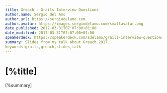 ```yaml
---
title: Greach - Grails Interview Questions
author.name: Sergio del Amo
author.url: https://sergiodelamo.com
author.avatar: https://images.sergiodelamo.com/smallavatar.png 
date_published: 2017-03-31T07:07:00+01:00
date_modified: 2017-03-31T07:07:00+01:00
speakerdeck: https://speakerdeck.com/sdelamo/grails-interview-questions
summary: Slides from my talk about Greach 2017.
keywords:grails,greach,slides,talk
---
```


# [%title]

[%summary]

<script async class="speakerdeck-embed" data-id="bad6c5abe78a4a3e9e4a8b93c545fa86" data-ratio="1.77777777777778" src="//speakerdeck.com/assets/embed.js"></script>
